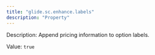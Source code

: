 ```yaml
---
title: "glide.sc.enhance.labels"
description: "Property"
---
```


Description: Append pricing information to option labels.

Value: `true`